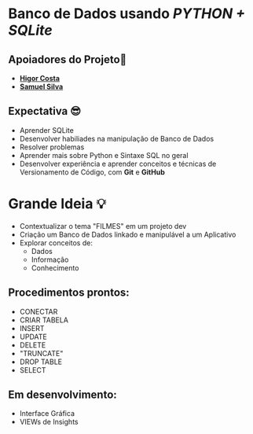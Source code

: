 # Banco de Dados usando *PYTHON + SQLite*
## Apoiadores do Projeto🤝
- <a href="https://github.com/HiCosta">**Higor Costa**<a>
- <a href="https://github.com/Samuel77743">**Samuel Silva**<a>

## Expectativa 😎
- Aprender SQLite
- Desenvolver habiliades na manipulação de Banco de Dados
- Resolver problemas
- Aprender mais sobre Python e Sintaxe SQL no geral
- Desenvolver experiência e aprender conceitos e técnicas de Versionamento de Código, com **Git** e **GitHub**

# Grande Ideia 💡
- Contextualizar o tema "FILMES" em um projeto dev
- Criação um Banco de Dados linkado e manipulável a um Aplicativo
- Explorar conceitos de:
    - Dados
    - Informação
    - Conhecimento

## Procedimentos prontos:
- CONECTAR
- CRIAR TABELA
- INSERT
- UPDATE
- DELETE
- "TRUNCATE"
- DROP TABLE
- SELECT

## Em desenvolvimento:
- Interface Gráfica
- VIEWs de Insights
